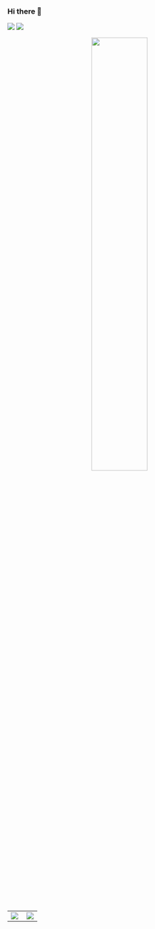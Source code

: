 ### Hi there 👋

<!--
**yjwong1999/yjwong1999** is a ✨ _special_ ✨ repository because its `README.md` (this file) appears on your GitHub profile.

Here are some ideas to get you started:

- 🔭 I’m currently working on ...
- 🌱 I’m currently learning ...
- 👯 I’m looking to collaborate on ...
- 🤔 I’m looking for help with ...
- 💬 Ask me about ...
- 📫 How to reach me: ...
- 😄 Pronouns: ...
- ⚡ Fun fact: ...
-->

![](https://img.shields.io/badge/Major-Digital_Technology-609926?style=flat&logo=ABB%20RobotStudio&logoColor=ffffff)
![](https://img.shields.io/badge/-Postgraduate-609926?style=flat&logo=ABB%20RobotStudio&logoColor=ffffff)


<div align=center>
  <img width="50%" src="https://github-readme-stats.vercel.app/api?username=yjwong1999&count_private=true&theme=react&bg_color=20232A">
</div>

<table cellspacing="0" cellpadding="0">
  <tr align="center" valign="middle">
    <td><img align="left" src="https://github-readme-streak-stats.herokuapp.com?user=yjwong1999&theme=react&bg_color=20232A"></td>
    <td><img src="https://github-readme-stats.vercel.app/api/top-langs/?username=yjwong1999&langs_count=10?hide=html,css,scss&layout=compact&theme=react&bg_color=20232A"></td>
  </tr>
</table>

<!--
<div align=center>
  <img width="100%" src="https://github-readme-activity-graph.cyclic.app/graph?username=yjwong1999&theme=react-dark&bg_color=20232A">
</div>
-->
